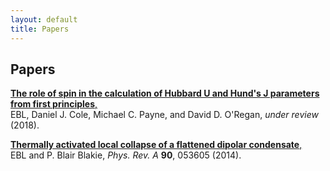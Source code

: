 ```yaml
---
layout: default 
title: Papers
---
```


## Papers

<a href="https://arxiv.org/abs/1802.09048">__The role of spin in the calculation of Hubbard U and Hund's J parameters from first principles__,  </a> <br />
EBL, Daniel J. Cole, Michael C. Payne, and David D. O'Regan, *under review* (2018). <a href="https://arxiv.org/abs/1802.09048"><i class="ai ai-arxiv "></i></a>

<a href="https://dx.doi.org/10.1103/physrevfluids.1.044502">__Thermally activated local collapse of a flattened dipolar condensate__,</a> <br />
EBL and P. Blair Blakie, *Phys. Rev. A* **90**, 053605 (2014). <a href="https://dx.doi.org/10.1103/PhysRevA.90.053605"><i class="ai ai-doi "></i></a>

